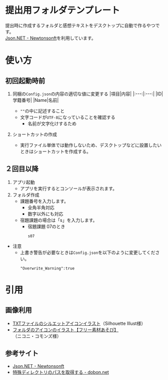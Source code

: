 # 提出用フォルダテンプレート
提出時に作成するフォルダと感想テキストをデスクトップに自動で作るやつです。<br>
[Json.NET - Newtonsonft](https://www.newtonsoft.com/json)を利用しています。
# 使い方
## 初回起動時前
1. 同梱の`Config.json`の内容の適切な値に変更する
    |項目|内容|
    |:---:|:---:|
    |ID|学籍番号|
    |Name|名前|
    * `""`の中に記述すること
    * 文字コードが`UTF-8`になっていることを確認する
      * 名前が文字化けするため

2. ショートカットの作成
    * 実行ファイル単体では動作しないため、デスクトップなどに設置したいときはショートカットを作成する。

## ２回目以降
1. アプリ起動
   * アプリを実行するとコンソールが表示されます。
2. フォルダ作成
   * 課題番号を入力します。
     * 全角半角対応
     * 数字以外にも対応
   * 宿題課題の場合は「s」を入力します。
     * 宿題課題 07のとき
       ```
       s07
       ```
* 注意
  * 上書き警告が必要なときは`Config.json`を以下のように変更してください。
    ```
    "Overwrite_Warning":true
    ```

# 引用
## 画像利用
* [TXTファイルのシルエットアイコンイラスト](https://www.silhouette-illust.com/illust/15372)（Silhouette Illust様）
* [フォルダのアイコンのイラスト【フリー素材あそび】](https://commons.nicovideo.jp/material/nc269594)（ニコニ・コモンズ様）

## 参考サイト
* [Json.NET - Newtonsonft](https://www.newtonsoft.com/json)
* [特殊ディレクトリのパスを取得する - dobon.net](https://dobon.net/vb/dotnet/file/getfolderpath.html)
